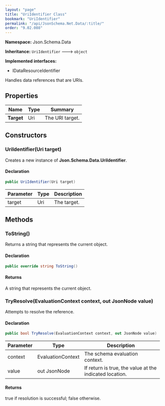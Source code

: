 ```yaml
---
layout: "page"
title: "UriIdentifier Class"
bookmark: "UriIdentifier"
permalink: "/api/JsonSchema.Net.Data/:title/"
order: "9.02.008"
---
```

**Namespace:** Json.Schema.Data

**Inheritance:**
`UriIdentifier`
 🡒 
`object`

**Implemented interfaces:**

- IDataResourceIdentifier

Handles data references that are URIs.

## Properties

| Name | Type | Summary |
|---|---|---|
| **Target** | Uri | The URI target. |

## Constructors

### UriIdentifier(Uri target)

Creates a new instance of **Json.Schema.Data.UriIdentifier**.

#### Declaration

```c#
public UriIdentifier(Uri target)
```

| Parameter | Type | Description |
|---|---|---|
| target | Uri | The target. |


## Methods

### ToString()

Returns a string that represents the current object.

#### Declaration

```c#
public override string ToString()
```


#### Returns

A string that represents the current object.

### TryResolve(EvaluationContext context, out JsonNode value)

Attempts to resolve the reference.

#### Declaration

```c#
public bool TryResolve(EvaluationContext context, out JsonNode value)
```

| Parameter | Type | Description |
|---|---|---|
| context | EvaluationContext | The schema evaluation context. |
| value | out JsonNode | If return is true, the value at the indicated location. |


#### Returns

true if resolution is successful; false otherwise.


